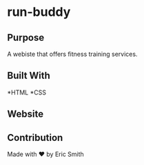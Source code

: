 # run-buddy

## Purpose
A webiste that offers fitness training services.

## Built With
*HTML
*CSS

## Website


## Contribution
Made with ❤️ by Eric Smith
